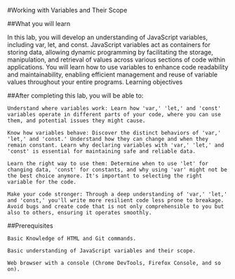 #Working with Variables and Their Scope

##What you will learn

In this lab, you will develop an understanding of JavaScript variables, including var, let, and const. JavaScript variables act as containers for storing data, allowing dynamic programming by facilitating the storage, manipulation, and retrieval of values across various sections of code within applications. You will learn how to use variables to enhance code readability and maintainability, enabling efficient management and reuse of variable values throughout your entire programs.
Learning objectives

##After completing this lab, you will be able to:

    Understand where variables work: Learn how 'var,' 'let,' and 'const' variables operate in different parts of your code, where you can use them, and potential issues they might cause.

    Know how variables behave: Discover the distinct behaviors of 'var,' 'let,' and 'const.' Understand how they can change and when they remain constant. Learn why declaring variables with 'var,' 'let,' and 'const' is essential for maintaining safe and reliable data.

    Learn the right way to use them: Determine when to use 'let' for changing data, 'const' for constants, and why using 'var' might not be the best choice anymore. It's important to selecting the right variable for the code.

    Make your code stronger: Through a deep understanding of 'var,' 'let,' and 'const,' you'll write more resilient code less prone to breakage. Avoid bugs and create code that is not only comprehensible to you but also to others, ensuring it operates smoothly.

##Prerequisites

    Basic Knowledge of HTML and Git commands.

    Basic understanding of JavaScript variables and their scope.

    Web browser with a console (Chrome DevTools, Firefox Console, and so on).

